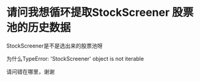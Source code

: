 # 请问我想循环提取StockScreener 股票池的历史数据

StockScreener是不是选出来的股票池呀

为什么TypeError: 'StockScreener' object is not iterable

请问错在哪里，谢谢